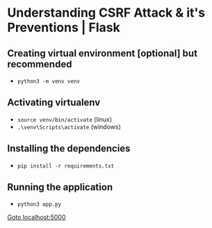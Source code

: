 # Understanding CSRF Attack & it's Preventions | Flask

## Creating virtual environment [optional] but recommended
* `python3 -m venv venv`

## Activating virtualenv

* `source venv/bin/activate` (linux)
* `.\venv\Scripts\activate` (windows)

## Installing the dependencies
* `pip install -r requirements.txt`

## Running the application
* `python3 app.py`

[Goto localhost:5000](http://127.0.0.1:5000/)
